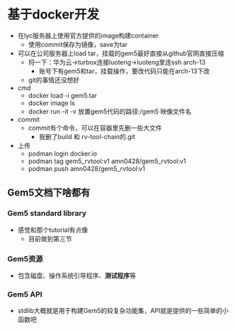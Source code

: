 # 基于docker开发

* 在lyc服务器上使用官方提供的image构建container
  * 使用commit保存为镜像，save为tar
* 可以在公司服务器上load tar，挂载的gem5最好直接从github官网直接压缩
  * 捋一下：华为云->turbox连接luoteng->luoteng里连ssh arch-13
    * 账号下有gem5和tar，挂载操作，要改代码只能在arch-13下改
  * git的事情还没想好
* cmd
  * docker load -i gem5.tar
  * docker image ls
  * docker run -it -v 放置gem5代码的路径:/gem5 映像文件名
* commit
  * commit有个命令，可以在容器里先删一些大文件
    * 我删了build 和 rv-tool-chain的.git
* 上传
  * podman login docker.io
  * podman tag gem5_rvtool:v1 amn0428/gem5_rvtool:v1
  * podman push amn0428/gem5_rvtool:v1

## Gem5文档下啥都有

### Gem5 standard library

* 感觉和那个tutorial有点像
  * 目前做到第三节

### Gem5资源

* 包含磁盘、操作系统引导程序、**测试程序**等

### Gem5 API

* stdlib大概就是用于构建Gem5的较复杂功能集，API就是提供的一些简单的小函数吧

